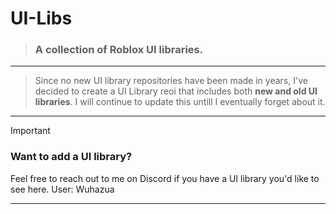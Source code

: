 # UI-Libs

> ### A collection of Roblox UI libraries.

---

> Since no new UI library repositories have been made in years, I've decided to create a UI Library reoi that includes both **new and old UI libraries**. I will continue to update this untill I eventually forget about it.

---

> [!IMPORTANT]  
> ### Want to add a UI library?
> Feel free to reach out to me on Discord if you have a UI library you'd like to see here.
> User: Wuhazua
---
